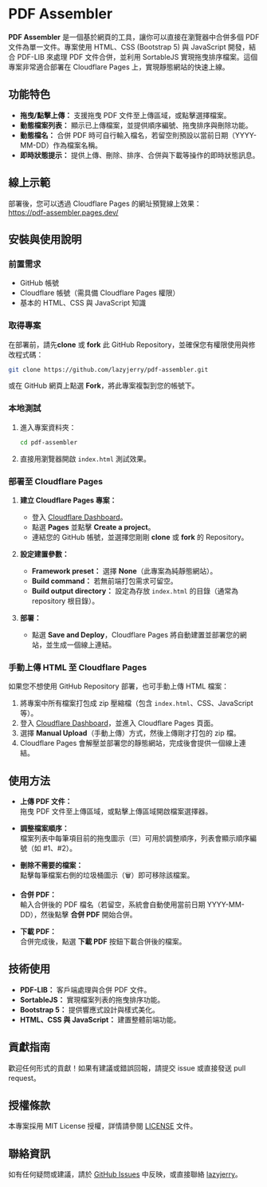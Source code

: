 # PDF Assembler

**PDF Assembler** 是一個基於網頁的工具，讓你可以直接在瀏覽器中合併多個 PDF 文件為單一文件。專案使用 HTML、CSS (Bootstrap 5) 與 JavaScript 開發，結合 PDF-LIB 來處理 PDF 文件合併，並利用 SortableJS 實現拖曳排序檔案。這個專案非常適合部署在 Cloudflare Pages 上，實現靜態網站的快速上線。

## 功能特色

- **拖曳/點擊上傳：** 支援拖曳 PDF 文件至上傳區域，或點擊選擇檔案。
- **動態檔案列表：** 顯示已上傳檔案，並提供順序編號、拖曳排序與刪除功能。
- **動態檔名：** 合併 PDF 時可自行輸入檔名，若留空則預設以當前日期（YYYY-MM-DD）作為檔案名稱。
- **即時狀態提示：** 提供上傳、刪除、排序、合併與下載等操作的即時狀態訊息。

## 線上示範

部署後，您可以透過 Cloudflare Pages 的網址預覽線上效果：  
https://pdf-assembler.pages.dev/

## 安裝與使用說明

### 前置需求

- GitHub 帳號
- Cloudflare 帳號（需具備 Cloudflare Pages 權限）
- 基本的 HTML、CSS 與 JavaScript 知識

### 取得專案

在部署前，請先**clone** 或 **fork** 此 GitHub Repository，並確保您有權限使用與修改程式碼：

```bash
git clone https://github.com/lazyjerry/pdf-assembler.git
```

或在 GitHub 網頁上點選 **Fork**，將此專案複製到您的帳號下。

### 本地測試

1. 進入專案資料夾：
   ```bash
   cd pdf-assembler
   ```
2. 直接用瀏覽器開啟 `index.html` 測試效果。

### 部署至 Cloudflare Pages

1. **建立 Cloudflare Pages 專案：**
   - 登入 [Cloudflare Dashboard](https://dash.cloudflare.com/)。
   - 點選 **Pages** 並點擊 **Create a project**。
   - 連結您的 GitHub 帳號，並選擇您剛剛 **clone** 或 **fork** 的 Repository。

2. **設定建置參數：**
   - **Framework preset：** 選擇 **None**（此專案為純靜態網站）。
   - **Build command：** 若無前端打包需求可留空。
   - **Build output directory：** 設定為存放 `index.html` 的目錄（通常為 repository 根目錄）。

3. **部署：**
   - 點選 **Save and Deploy**，Cloudflare Pages 將自動建置並部署您的網站，並生成一個線上連結。

### 手動上傳 HTML 至 Cloudflare Pages

如果您不想使用 GitHub Repository 部署，也可手動上傳 HTML 檔案：

1. 將專案中所有檔案打包成 zip 壓縮檔（包含 `index.html`、CSS、JavaScript 等）。
2. 登入 [Cloudflare Dashboard](https://dash.cloudflare.com/)，並進入 Cloudflare Pages 頁面。
3. 選擇 **Manual Upload**（手動上傳）方式，然後上傳剛才打包的 zip 檔。
4. Cloudflare Pages 會解壓並部署您的靜態網站，完成後會提供一個線上連結。

## 使用方法

- **上傳 PDF 文件：**  
  拖曳 PDF 文件至上傳區域，或點擊上傳區域開啟檔案選擇器。

- **調整檔案順序：**  
  檔案列表中每筆項目前的拖曳圖示（☰）可用於調整順序，列表會顯示順序編號（如 #1、#2）。

- **刪除不需要的檔案：**  
  點擊每筆檔案右側的垃圾桶圖示（🗑️）即可移除該檔案。

- **合併 PDF：**  
  輸入合併後的 PDF 檔名（若留空，系統會自動使用當前日期 YYYY-MM-DD），然後點擊 **合併 PDF** 開始合併。

- **下載 PDF：**  
  合併完成後，點選 **下載 PDF** 按鈕下載合併後的檔案。

## 技術使用

- **PDF-LIB：** 客戶端處理與合併 PDF 文件。
- **SortableJS：** 實現檔案列表的拖曳排序功能。
- **Bootstrap 5：** 提供響應式設計與樣式美化。
- **HTML、CSS 與 JavaScript：** 建置整體前端功能。

## 貢獻指南

歡迎任何形式的貢獻！如果有建議或錯誤回報，請提交 issue 或直接發送 pull request。

## 授權條款

本專案採用 MIT License 授權，詳情請參閱 [LICENSE](LICENSE) 文件。

## 聯絡資訊

如有任何疑問或建議，請於 [GitHub Issues](https://github.com/lazyjerry/pdf-assembler/issues) 中反映，或直接聯絡 [lazyjerry](https://github.com/lazyjerry)。
